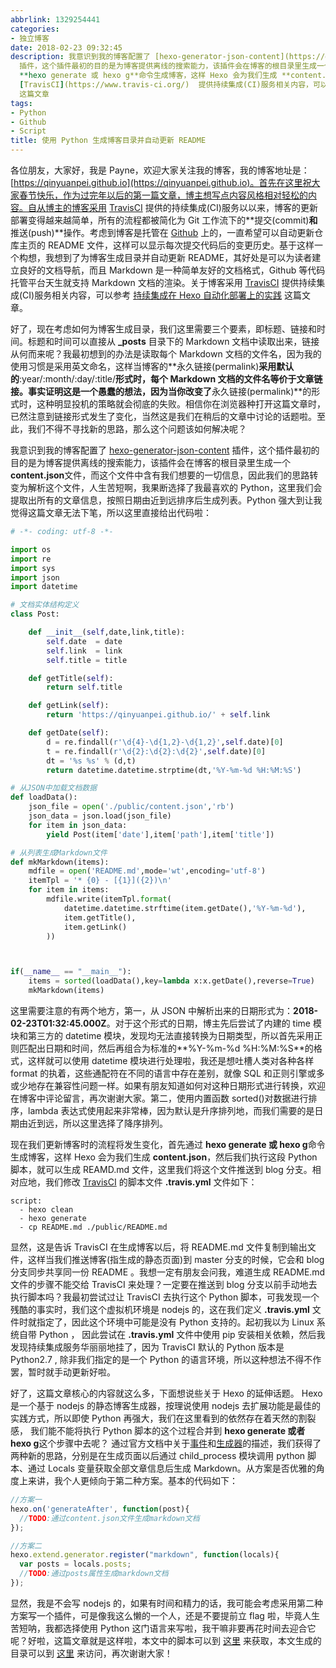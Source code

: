 ```yaml
---
abbrlink: 1329254441
categories:
- 独立博客
date: 2018-02-23 09:32:45
description: 我意识到我的博客配置了 [hexo-generator-json-content](https://github.com/alexbruno/hexo-generator-json-content)
  插件，这个插件最初的目的是为博客提供离线的搜索能力，该插件会在博客的根目录里生成一个**content.json**文件，而这个文件中含有我们想要的一切信息，因此我们的思路转变为解析这个文件，人生苦短啊，我果断选择了我最喜欢的 Python，这里我们会提取出所有的文章信息，按照日期由近到远排序后生成列表;现在我们更新博客时的流程将发生变化，首先通过
  **hexo generate 或 hexo g**命令生成博客，这样 Hexo 会为我们生成 **content.json**，然后我们执行这段 Python 脚本，就可以生成 REAMD.md 文件，这里我们将这个文件推送到 blog 分支;关于博客采用
  [TravisCI](https://www.travis-ci.org/)  提供持续集成(CI)服务相关内容，可以参考 [持续集成在 Hexo 自动化部署上的实践](https://qinyuanpei.github.io/posts/3521618732/)
  这篇文章
tags:
- Python
- Github
- Script
title: 使用 Python 生成博客目录并自动更新 README
---
```


各位朋友，大家好，我是 Payne，欢迎大家关注我的博客，我的博客地址是：[https://qinyuanpei.github.io](https://qinyuanpei.github.io)。首先在这里祝大家春节快乐，作为过完年以后的第一篇文章，博主想写点内容风格相对轻松的内容。自从博主的博客采用 [TravisCI](https://www.travis-ci.org/) 提供的持续集成(CI)服务以以来，博客的更新部署变得越来越简单，所有的流程都被简化为 Git 工作流下的**提交(commit)**和**推送(push)**操作。考虑到博客是托管在 [Github](https://github.com/qinyuanpei/qinyuanpei.github.io) 上的，一直希望可以自动更新仓库主页的 README 文件，这样可以显示每次提交代码后的变更历史。基于这样一个构想，我想到了为博客生成目录并自动更新 README，其好处是可以为读者建立良好的文档导航，而且 Markdown 是一种简单友好的文档格式，Github 等代码托管平台天生就支持 Markdown 文档的渲染。关于博客采用 [TravisCI](https://www.travis-ci.org/)  提供持续集成(CI)服务相关内容，可以参考 [持续集成在 Hexo 自动化部署上的实践](https://qinyuanpei.github.io/posts/3521618732/) 这篇文章。

好了，现在考虑如何为博客生成目录，我们这里需要三个要素，即标题、链接和时间。标题和时间可以直接从 **_posts** 目录下的 Markdown 文档中读取出来，链接从何而来呢？我最初想到的办法是读取每个 Markdown 文档的文件名，因为我的使用习惯是采用英文命名，这样当博客的**永久链接(permalink)**采用默认的**:year/:month/:day/:title/**形式时，每个 Markdown 文档的文件名等价于文章链接。事实证明这是一个愚蠢的想法，因为当你改变了**永久链接(permalink)**的形式时，这种明显投机的策略就会彻底的失败。相信你在浏览器种打开这篇文章时，已然注意到链接形式发生了变化，当然这是我们在稍后的文章中讨论的话题啦。至此，我们不得不寻找新的思路，那么这个问题该如何解决呢？

我意识到我的博客配置了 [hexo-generator-json-content](https://github.com/alexbruno/hexo-generator-json-content) 插件，这个插件最初的目的是为博客提供离线的搜索能力，该插件会在博客的根目录里生成一个**content.json**文件，而这个文件中含有我们想要的一切信息，因此我们的思路转变为解析这个文件，人生苦短啊，我果断选择了我最喜欢的 Python，这里我们会提取出所有的文章信息，按照日期由近到远排序后生成列表。Python 强大到让我觉得这篇文章无法下笔，所以这里直接给出代码啦：
```Python
# -*- coding: utf-8 -*-

import os
import re
import sys
import json
import datetime

# 文档实体结构定义
class Post:

    def __init__(self,date,link,title):
        self.date  = date
        self.link  = link
        self.title = title

    def getTitle(self):
        return self.title

    def getLink(self):
        return 'https://qinyuanpei.github.io/' + self.link

    def getDate(self):
        d = re.findall(r'\d{4}-\d{1,2}-\d{1,2}',self.date)[0]
        t = re.findall(r'\d{2}:\d{2}:\d{2}',self.date)[0]
        dt = '%s %s' % (d,t)
        return datetime.datetime.strptime(dt,'%Y-%m-%d %H:%M:%S')

# 从JSON中加载文档数据
def loadData():
    json_file = open('./public/content.json','rb')
    json_data = json.load(json_file)
    for item in json_data:
        yield Post(item['date'],item['path'],item['title'])

# 从列表生成Markdown文件
def mkMarkdown(items):
    mdfile = open('README.md',mode='wt',encoding='utf-8')
    itemTpl = '* {0} - [{1}]({2})\n'
    for item in items:
        mdfile.write(itemTpl.format(
            datetime.datetime.strftime(item.getDate(),'%Y-%m-%d'),
            item.getTitle(),
            item.getLink()
        ))



if(__name__ == "__main__"):
    items = sorted(loadData(),key=lambda x:x.getDate(),reverse=True)
    mkMarkdown(items)
```
这里需要注意的有两个地方，第一，从 JSON 中解析出来的日期形式为：**2018-02-23T01:32:45.000Z**。对于这个形式的日期，博主先后尝试了内建的 time 模块和第三方的 datetime 模块，发现均无法直接转换为日期类型，所以首先采用正则匹配出日期和时间，然后再组合为标准的**%Y-%m-%d %H:%M:%S**的格式，这样就可以使用 datetime 模块进行处理啦，我还是想吐槽人类对各种各样 format 的执着，这些通配符在不同的语言中存在差别，就像 SQL 和正则引擎或多或少地存在兼容性问题一样。如果有朋友知道如何对这种日期形式进行转换，欢迎在博客中评论留言，再次谢谢大家。第二，使用内置函数 sorted()对数据进行排序，lambda 表达式使用起来非常棒，因为默认是升序排列地，而我们需要的是日期由近到远，所以这里选择了降序排列。

现在我们更新博客时的流程将发生变化，首先通过 **hexo generate 或 hexo g**命令生成博客，这样 Hexo 会为我们生成 **content.json**，然后我们执行这段 Python 脚本，就可以生成 REAMD.md 文件，这里我们将这个文件推送到 blog 分支。相对应地，我们修改 [TravisCI](https://www.travis-ci.org/) 的脚本文件 **.travis.yml** 文件如下：
```Shell
script:
  - hexo clean
  - hexo generate
  - cp README.md ./public/README.md
```
显然，这是告诉 TravisCI 在生成博客以后，将 README.md 文件复制到输出文件，这样当我们推送博客(指生成的静态页面)到 master 分支的时候，它会和 blog 分支同步共享同一份 README 。我想一定有朋友会问我，难道生成 README.md 文件的步骤不能交给 TravisCI 来处理？一定要在推送到 blog 分支以前手动地去执行脚本吗？我最初尝试过让 TravisCI 去执行这个 Python 脚本，可我发现一个残酷的事实时，我们这个虚拟机环境是 nodejs 的，这在我们定义 **.travis.yml** 文件时就指定了，因此这个环境中可能是没有 Python 支持的。起初我以为 Linux 系统自带 Python ， 因此尝试在 **.travis.yml** 文件中使用 pip 安装相关依赖，然后我发现持续集成服务华丽丽地挂了，因为 TravisCI 默认的 Python 版本是 Python2.7 , 除非我们指定的是一个 Python 的语言环境，所以这种想法不得不作罢，暂时就手动更新好啦。

好了，这篇文章核心的内容就这么多，下面想说些关于 Hexo 的延伸话题。 Hexo 是一个基于 nodejs 的静态博客生成器，按理说使用 nodejs 去扩展功能是最佳的实践方式，所以即使 Python 再强大，我们在这里看到的依然存在着天然的割裂感， 我们能不能将执行 Python 脚本的这个过程合并到 **hexo generate 或者 hexo g**这个步骤中去呢？ 通过官方文档中关于[事件](https://hexo.io/api/events.html)和[生成器](https://hexo.io/api/events.html)的描述，我们获得了两种新的思路，分别是在生成页面以后通过 child_process 模块调用 python 脚本、通过 Locals 变量获取全部文章信息后生成 Markdown。从方案是否优雅的角度上来讲，我个人更倾向于第二种方案。基本的代码如下：
```JavaScript
//方案一
hexo.on('generateAfter', function(post){
  //TODO:通过content.json文件生成markdown文档
});

//方案二
hexo.extend.generator.register("markdown", function(locals){
  var posts = locals.posts;
  //TODO:通过posts属性生成markdown文档
});
```
显然，我是不会写 nodejs 的，如果有时间和精力的话，我可能会考虑采用第二种方案写一个插件，可是像我这么懒的一个人，还是不要提前立 flag 啦，毕竟人生苦短呐，我都选择使用 Python 这门语言来写啦，我干嘛非要再花时间去迎合它呢？好啦，这篇文章就是这样啦，本文中的脚本可以到 [这里](https://github.com/qinyuanpei/BlogScripts/blob/master/HexoBlog.py) 来获取，本文生成的目录可以到 [这里](https://github.com/qinyuanpei/qinyuanpei.github.io) 来访问，再次谢谢大家！